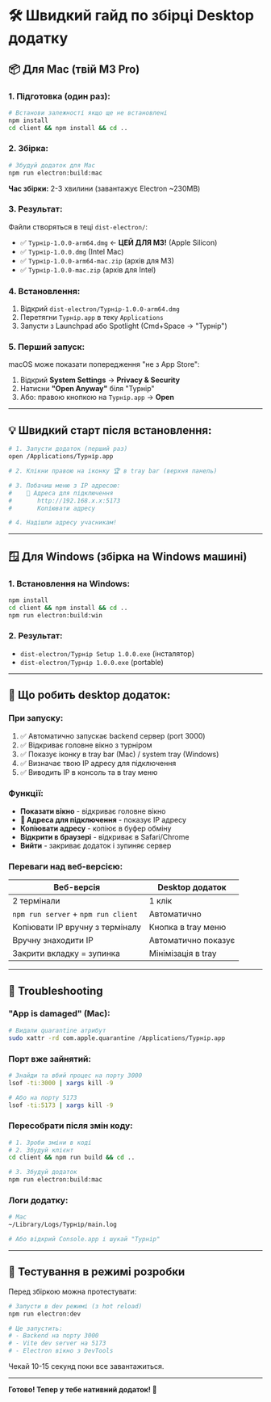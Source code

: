 # 🛠️ Швидкий гайд по збірці Desktop додатку

## 📦 Для Mac (твій M3 Pro)

### 1. Підготовка (один раз):

```bash
# Встанови залежності якщо ще не встановлені
npm install
cd client && npm install && cd ..
```

### 2. Збірка:

```bash
# Збудуй додаток для Mac
npm run electron:build:mac
```

**Час збірки:** 2-3 хвилини (завантажує Electron ~230MB)

### 3. Результат:

Файли створяться в теці `dist-electron/`:

- ✅ `Турнір-1.0.0-arm64.dmg` ← **ЦЕЙ ДЛЯ M3!** (Apple Silicon)
- ✅ `Турнір-1.0.0.dmg` (Intel Mac)
- ✅ `Турнір-1.0.0-arm64-mac.zip` (архів для M3)
- ✅ `Турнір-1.0.0-mac.zip` (архів для Intel)

### 4. Встановлення:

1. Відкрий `dist-electron/Турнір-1.0.0-arm64.dmg`
2. Перетягни `Турнір.app` в теку `Applications`
3. Запусти з Launchpad або Spotlight (Cmd+Space → "Турнір")

### 5. Перший запуск:

macOS може показати попередження "не з App Store":
1. Відкрий **System Settings** → **Privacy & Security**
2. Натисни **"Open Anyway"** біля "Турнір"
3. Або: правою кнопкою на `Турнір.app` → **Open**

---

## 💡 Швидкий старт після встановлення:

```bash
# 1. Запусти додаток (перший раз)
open /Applications/Турнір.app

# 2. Клікни правою на іконку 🏆 в tray bar (верхня панель)

# 3. Побачиш меню з IP адресою:
#    📡 Адреса для підключення
#       http://192.168.x.x:5173
#       Копіювати адресу

# 4. Надішли адресу учасникам!
```

---

## 🪟 Для Windows (збірка на Windows машині)

### 1. Встановлення на Windows:

```bash
npm install
cd client && npm install && cd ..
npm run electron:build:win
```

### 2. Результат:

- `dist-electron/Турнір Setup 1.0.0.exe` (інсталятор)
- `dist-electron/Турнір 1.0.0.exe` (portable)

---

## 🎯 Що робить desktop додаток:

### При запуску:

1. ✅ Автоматично запускає backend сервер (port 3000)
2. ✅ Відкриває головне вікно з турніром
3. ✅ Показує іконку в tray bar (Mac) / system tray (Windows)
4. ✅ Визначає твою IP адресу для підключення
5. ✅ Виводить IP в консоль та в tray меню

### Функції:

- **Показати вікно** - відкриває головне вікно
- **📡 Адреса для підключення** - показує IP адресу
- **Копіювати адресу** - копіює в буфер обміну
- **Відкрити в браузері** - відкриває в Safari/Chrome
- **Вийти** - закриває додаток і зупиняє сервер

### Переваги над веб-версією:

| Веб-версія | Desktop додаток |
|------------|-----------------|
| 2 термінали | 1 клік |
| `npm run server` + `npm run client` | Автоматично |
| Копіювати IP вручну з терміналу | Кнопка в tray меню |
| Вручну знаходити IP | Автоматично показує |
| Закрити вкладку = зупинка | Мінімізація в tray |

---

## 🐛 Troubleshooting

### "App is damaged" (Mac):

```bash
# Видали quarantine атрибут
sudo xattr -rd com.apple.quarantine /Applications/Турнір.app
```

### Порт вже зайнятий:

```bash
# Знайди та вбий процес на порту 3000
lsof -ti:3000 | xargs kill -9

# Або на порту 5173
lsof -ti:5173 | xargs kill -9
```

### Пересобрати після змін коду:

```bash
# 1. Зроби зміни в коді
# 2. Збудуй клієнт
cd client && npm run build && cd ..

# 3. Збудуй додаток
npm run electron:build:mac
```

### Логи додатку:

```bash
# Mac
~/Library/Logs/Турнір/main.log

# Або відкрий Console.app і шукай "Турнір"
```

---

## 🎁 Тестування в режимі розробки

Перед збіркою можна протестувати:

```bash
# Запусти в dev режимі (з hot reload)
npm run electron:dev

# Це запустить:
# - Backend на порту 3000
# - Vite dev server на 5173
# - Electron вікно з DevTools
```

Чекай 10-15 секунд поки все завантажиться.

---

**Готово! Тепер у тебе нативний додаток! 🎉**
